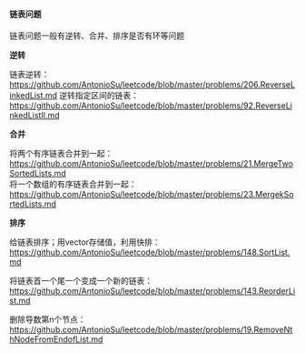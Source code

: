 #### 链表问题
链表问题一般有逆转、合并、排序是否有环等问题

**逆转**

链表逆转：https://github.com/AntonioSu/leetcode/blob/master/problems/206.ReverseLinkedList.md
逆转指定区间的链表：https://github.com/AntonioSu/leetcode/blob/master/problems/92.ReverseLinkedListII.md    

**合并**

将两个有序链表合并到一起：https://github.com/AntonioSu/leetcode/blob/master/problems/21.MergeTwoSortedLists.md  
将一个数组的有序链表合并到一起：https://github.com/AntonioSu/leetcode/blob/master/problems/23.MergekSortedLists.md   

**排序**

给链表排序；用vector存储值，利用快排：https://github.com/AntonioSu/leetcode/blob/master/problems/148.SortList.md   

将链表首一个尾一个变成一个新的链表：https://github.com/AntonioSu/leetcode/blob/master/problems/143.ReorderList.md 



删除导数第n个节点：https://github.com/AntonioSu/leetcode/blob/master/problems/19.RemoveNthNodeFromEndofList.md